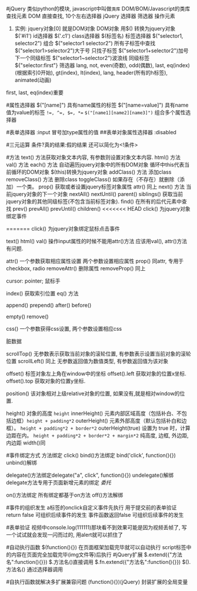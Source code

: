 #jQuery
类似python的模块, javascript中叫做`类库`
DOM/BOM/Javascript的类库
查找元素
  DOM
    直接查找, 10个左右选择器
  jQuery
    选择器
    筛选器
操作元素

<script src="jquery.js"></script>
<script>脚本代码</script>

1. 实例:
jquery对象[0]   就是DOM对象
DOM对象 用$() 转换为jquery对象
$('#i1')  id选择器
$('.c1')  class选择器
$(标签名) 标签选择器
$("selector1, selector2")  组合
$("selector1 selector2")   所有子标签中查找
$("selector1>selector2")大于号     只找子标签
$("selector1+selector2")加号 下一个同级标签
$("selector1~selector2")波浪线   同级标签
${"selector:first"} 筛选器
lang, not, even(奇数), odd(偶数), last, eq(index)(根据索引0开始),
gt(index), lt(index), lang, header(所有的h标签),  animated(动画)

first, last, eq(index)重要

#属性选择器
$("[name]")  具有name属性的标签
$("[name=value]")  具有name值为value的标签
`!=, ^=, $=, *=`
`$("[name1][name2][name3]")`  组合多个属性选择器

#表单选择器
:input
冒号加type属性的值
##表单对象属性选择器
:disabled

#三元运算
条件?真的结果:假的结果
还可以简化为<!条件>

#方法
text() 方法获取对象文本内容, 有参数则设置对象文本内容.
html() 方法
val()  方法
each() 方法 自动遍历jquery对象中的所有DOM对象 循环中this代表当前循环的DOM对象 $(this)转换为jquery对象
addClass() 方法 添加class
removeClass() 方法 删除class
toggleClass() 如果存在（不存在）就删除（添加）一个类。
prop() 获取或者设置jquery标签对象属性
attr() 同上
next() 方法 当前jquery对象的下一个对象
nextAll()
nextUntil()
parent()
siblings()  获取当前jquery对象的其他同级标签(不包含当前标签对象).
find()  在所有的后代元素中查找
prev()
prevAll()
prevUntil()
children()
<<<<<<< HEAD
click() 为jquery对象绑定事件


=======
click() 为jquery对象绑定鼠标点击事件

text()
html()
val()
操作input属性的时候不能用attr()方法 应该用val(), attr()方法有问题.

attr() 一个参数获取相应属性设置 两个参数设置相应属性
prop() 同attr, 专用于checkbox, radio
removeAttr()  删除属性
removeProp()  同上

cursor: pointer; 鼠标手

index() 获取索引位置
eq() 方法

append()
prepend()
after()
before()

empty()
remove()

css() 一个参数获得css设置, 两个参数设置相应css

脏数据

scrollTop() 无参数表示获取当前对象的滚轮位置, 有参数表示设置当前对象的滚轮位置
scrollLeft() 同上
无参数返回值为数值类型, 有参数返回值为该对象

offset() 标签对象左上角在window中的坐标
offset().left 获取对象的位置x坐标.
offset().top 获取对象的位置y坐标.

position() 该对象相对上级relative对象的位置, 如果没有,就是相对window的位置.

height()  对象的高度 `height`
innerHeight() 元素内部区域高度（包括补白、不包括边框）`height + padding*2`
outerHeight() 元素外部高度（默认包括补白和边框）。 `height + padding*2 + border*2`
outerHeight(true) 设置为 true 时，计算边距在内。 `height + padding*2 + border*2 + margin*2`
纯高度, 边框, 外边距, 内边距
width()同


#事件绑定方式
方法绑定 click()
bind()方法绑定 bind('click', function(){})
unbind()解绑

delegate()方法绑定delegate("a", click", function(){})
undelegate()解绑
delegate方法专用于页面新增元素的绑定
*委托*

on()方法绑定 所有绑定都基于on方法
off()方法解绑

#事件的组织发生
a标签的onclick自定义事件先执行
用于提交前的表单验证 return false 可组织后续事件的发生
事件函数返回false 可组织后续事件的发生

#表单验证
视频中console.log(111111)那块看不到效果可能是因为视频丢帧了, 写一个试试就会发现一闪而过的, 用alert就可以抓住了

#自动执行函数
$(function(){}) 在页面框架加载完毕就可以自动执行
script标签中的内容在页面完全加载完毕(img文件等)后执行
#jQuery扩展
$.extend({"方法名":function(){}}) $.方法名()直接调用
$.fn.extend({"方法名":function(){}}) $().方法名() 通过选择器调用

#自执行函数就解决多扩展兼容问题
(function(){})(jQuery)
封装扩展的全局变量

